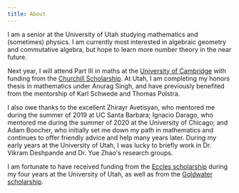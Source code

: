 ```yaml
---
title: About
---
```


I am a senior at the University of Utah studying mathematics and (sometimes) physics. I am currently most interested in algebraic geometry and commutative algebra, but hope to learn more number theory in the near future.

Next year, I will attend Part III in maths at the [University of Cambridge](https://www.maths.cam.ac.uk/postgrad/part-iii/prospective.html) with funding from the [Churchill Scholarship](https://churchillscholarship.org/). At Utah, I am completing my honors thesis in mathematics under Anurag Singh, and have previously benefited from the mentorship of Karl Schwede and Thomas Polstra.

I also owe thanks to the excellent Zhirayr Avetisyan, who mentored me during the summer of 2019 at UC Santa Barbara; Ignacio Darago, who mentored me during the summer of 2020 at the University of Chicago; and Adam Boocher, who initially set me down my path in mathematics and continues to offer friendly advice and help many years later. During my early years at the University of Utah, I was lucky to briefly work in Dr. Vikram Deshpande and Dr. Yue Zhao's research groups.

I am fortunate to have received funding from the [Eccles scholarship](https://honors.utah.edu/eccles-scholarship/) during my four years at the University of Utah, as well as from the [Goldwater scholarship](https://goldwater.scholarsapply.org/).
